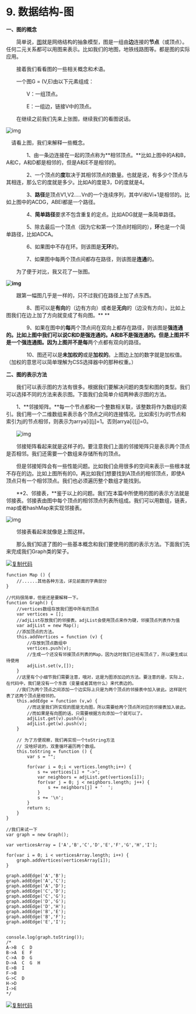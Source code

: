 # 9. 数据结构-图

**一、图的概念**

　　简单说，[图](https://zh.wikipedia.org/wiki/图_(数学))就是网络结构的抽象模型，图是一组由**边**连接的**节点**（或顶点）。任何二元关系都可以用图来表示。比如我们的地图，地铁线路图等。都是图的实际应用。

　　接着我们看看图的一些相关概念和术语。

　　一个图G = (V,E)由以下元素组成：

　　　　V：一组顶点。

　　　　E：一组边，链接V中的顶点。

　　在继续之前我们先来上张图，继续我们的看图说话。

![img](https://images2018.cnblogs.com/blog/1184971/201805/1184971-20180505121637509-223234369.png)

 　请看上图，我们来解释一些概念。

　　　　1、由一条边连接在一起的顶点称为**相邻顶点。**比如上图中的A和B，A和C，A和D都是相邻的，但是A和E不是相邻的。

　　　　2、一个顶点的**度**取决于其相邻顶点的数量。也就是说，有多少个顶点与其相连，那么它的度就是多少。比如A的度是3，D的度就是4。

　　　　3、**路径**是顶点V1,V2.....Vn的一个连续序列，其中Vi和Vi+1是相邻的。比如上图中的ACDG，ABEI都是一个路径。

　　　　4、**简单路径**要求不包含重复的定点。比如ADG就是一条简单路径。

　　　　5、除去最后一个顶点（因为它和第一个顶点时相同的），**环**也是一个简单路径，比如ADCA。

　　　　6、如果图中不存在环。则该图是**无环**的。

　　　　7、如果图中每两个顶点间都存在路径，则该图是**连通**的。

　　为了便于对比，我又花了一张图。

**![img](https://images2018.cnblogs.com/blog/1184971/201805/1184971-20180505183017819-1418118190.png)**

　　跟第一幅图几乎是一样的，只不过我们在路径上加了点东西。

　　　　8、图可以是**有向**的（边有方向）或者是**无向**的（边没有方向）。比如上图我们在边上加了方向就变成了有向图。**
**

　　　　9、如果在图中的**每**两个顶点间在双向上都存在路径，则该图是**强连通的。**比如上图中我们可以说C和D是强连通的。A和B不是强连通的。但是上图并不是一个强连通图。因为上图并不是**每**两个点都有双向的路径。

　　　　10、图还可以是**未加权的**或是**加权的**。上图边上加的数字就是加权值。（加权的意思可以简单理解为CSS选择器中的那种权重。）

 

**二、图的表示方法**

　　我们可以表示图的方法有很多。根据我们要解决问题的类型和图的类型。我们可以选择不同的方法来表示图。下面我们会简单介绍两种表示图的方法。

　　1、**邻接矩阵。**每一个节点都和一个整数相关联，该整数将作为数组的索引。我们用一个二维数组来表示各个顶点之间的连接情况。比如索引为i的节点和索引为j的节点相邻，则表示为arrya[i][j]=1。否则arrya[i][j]=0。

　　![img](https://images2018.cnblogs.com/blog/1184971/201805/1184971-20180505202805333-886755040.png)

　　邻接矩阵看起来就是这样子的。要注意我们上面的邻接矩阵只是表示两个顶点是否相邻。我们还需要一个数组来存储所有的顶点。

　　但是邻接矩阵会有一些性能问题。比如我们会用很多的空间来表示一些根本就不存在的边。比如上图所有的0。再比如我们想要找到A顶点的相邻顶点，即使A顶点只有一个相邻顶点。我们也必须遍历整个数组才能找到。

　　**2、邻接表，**鉴于以上的问题。我们在本篇中所使用的图的表示方法就是邻接表。邻接表由图中每个顶点的相邻顶点列表所组成。我们可以用数组，链表，map或者hashMap来实现邻接表。

![img](https://images2018.cnblogs.com/blog/1184971/201805/1184971-20180505203901430-2098520797.png)

　　邻接表看起来就像是上图这样。

　　那么我们知道了图的一些基本概念和我们要使用的图的表示方法。下面我们先来完成我们Graph类的架子。

[![复制代码](https://common.cnblogs.com/images/copycode.gif)](javascript:void(0);)

```
function Map () {
    //......其他各种方法，详见前面的字典部分
}

//代码很简单，但是还是要解释一下。
function Graph() {
    //vertices数组存放我们图中所有的顶点
    var vertices = [];
    //adjList存放我们的邻接表。adjList会使用顶点来作为键，邻接顶点列表作为值
    var adjList = new Map();
    //添加顶点的方法。
    this.addVertices = function (v) {
        //存放到顶点数组中
        vertices.push(v);
        //生成一个还没有邻接顶点列表的Map，因为这时我们已经有顶点了，所以要生成以待使用
        adjList.set(v,[]);
    }
    //这里有个小细节我们需要注意，哦对，这是为图添加边的方法。要注意的是，实际上，在代码中，我们是没有一个东西（变量或者其他什么）来代表边的。
    //我们为两个顶点之间添加一个边实际上只是为两个顶点的邻接表中加入彼此。这样就代表了这两个顶点是相邻的。
    this.addEdge = function (v,w) {
        //而这里我们所实现的图是无向图，所以需要给两个顶点所对应的邻接表加入彼此。
        //而如果是有向图的话，只需要根据方向添加一个就可以了。
        adjList.get(v).push(w);
        adjList.get(w).push(v);
    }

    // 为了方便观察，我们再实现一个toString方法
    // 没啥好说的，双重循环遍历两个数组。
    this.toString = function () {
        var s = "";

        for(var i = 0;i < vertices.length;i++) {
            s += vertices[i] + "->";
            var neighbors = adjList.get(vertices[i]);
            for(var j = 0; j < neighbors.length; j++) {
                s += neighbors[j] + '  ';
            }
            s += '\n';
        }
        return s;
    }
}

//我们来试一下
var graph = new Graph();

var verticesArray = ['A','B','C','D','E','F','G','H','I'];

for(var i = 0; i < verticesArray.length; i++) {
    graph.addVertices(verticesArray[i]);
}

graph.addEdge('A','B');
graph.addEdge('A','C');
graph.addEdge('A','D');
graph.addEdge('C','D');
graph.addEdge('C','G');
graph.addEdge('D','G');
graph.addEdge('D','H');
graph.addEdge('B','E');
graph.addEdge('B','F');
graph.addEdge('E','I');


console.log(graph.toString());
/*
A->B  C  D  
B->A  E  F  
C->A  D  G  
D->A  C  G  H  
E->B  I  
F->B  
G->C  D  
H->D  
I->E  
*/
```

[![复制代码](https://common.cnblogs.com/images/copycode.gif)](javascript:void(0);)

　　